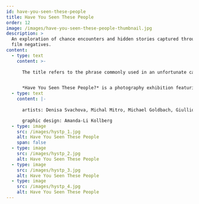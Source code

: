 ```yaml
---
id: have-you-seen-these-people
title: Have You Seen These People
order: 12
image: /images/have-you-seen-these-people-thumbnail.jpg
description: >
  An exploration of chance encounters and hidden stories captured through found
  film negatives.
content:
  - type: text
    content: >-
      
      The title refers to the phrase commonly used in an unfortunate case of someone close gone missing. Nothing but a little bit of hope or despair, rather, remains. Our approach is the exact opposite: we do not look for anyone who disappeared, we are curious about the people we discovered. We know each other from the found film negatives. A series of questions arise immediately: Who are these people? What do they do? What are their destinies? Are they still alive? Can we meet? Do you know them? Have you seen these people?


      *Have You Seen These People?* is a photography exhibition featuring found film negatives, presenting the work of four artists who reflect on the serendipity of discovering these images. The project questions whether it was mere chance that led us to these specific negatives or if something deeper connects us to them. Alongside the exhibition, we created a catalog with photographs and the stories of how each negative was found.
  - type: text
    content: |-
      
      artists: Denisa Svachova, Michal Mitro, Michael Goldbach, Giullio Zannol

      graphic design: Amanda-Li Kollberg
  - type: image
    src: /images/hystp_1.jpg
    alt: Have You Seen These People
    span: false
  - type: image
    src: /images/hystp_2.jpg
    alt: Have You Seen These People
  - type: image
    src: /images/hystp_3.jpg
    alt: Have You Seen These People
  - type: image
    src: /images/hystp_4.jpg
    alt: Have You Seen These People
---
```

